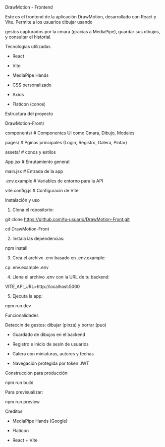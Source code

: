 DrawMotion - Frontend

Este es el frontend de la aplicación DrawMotion, desarrollado con React y Vite. Permite a los usuarios dibujar usando

gestos capturados por la cmara (gracias a MediaPipe), guardar sus dibujos, y consultar el historial.

 Tecnologías utilizadas

- React

- Vite

- MediaPipe Hands

- CSS personalizado

- Axios

- Flaticon (conos)

 Estructura del proyecto

DrawMotion-Front/

 components/ # Componentes UI como Cmara, Dibujo, Modales

 pages/ # Pginas principales (Login, Registro, Galera, Pintar)

 assets/ # conos y estilos

 App.jsx # Enrutamiento general

 main.jsx # Entrada de la app

 .env.example # Variables de entorno para la API

 vite.config.js # Configuracin de Vite

 Instalación y uso

1. Clona el repositorio:

git clone https://github.com/tu-usuario/DrawMotion-Front.git

cd DrawMotion-Front

2. Instala las dependencias:

npm install

3. Crea el archivo .env basado en .env.example:

cp .env.example .env

4. Llena el archivo .env con la URL de tu backend:

VITE_API_URL=http://localhost:5000

5. Ejecuta la app:

npm run dev

 Funcionalidades

 Deteccin de gestos: dibujar (pinza) y borrar (puo)

- Guardado de dibujos en el backend

- Registro e inicio de sesin de usuarios

- Galera con miniaturas, autores y fechas

- Navegación protegida por token JWT

 Construcción para producción 

npm run build

Para previsualizar:

npm run preview

 Creditos 

- MediaPipe Hands (Google)

- Flaticon

- React + Vite
